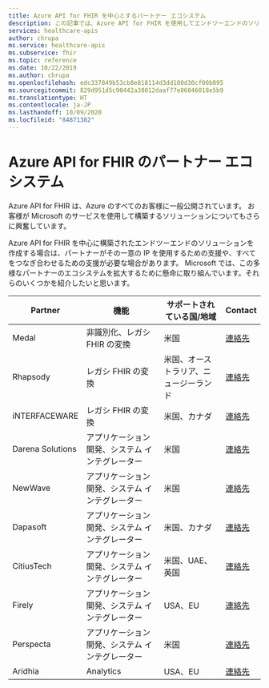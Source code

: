 ```yaml
---
title: Azure API for FHIR を中心とするパートナー エコシステム
description: この記事では、Azure API for FHIR を使用してエンドツーエンドのソリューションを構築するための固有の IP またはコンサルティング サービスを提供するパートナーを紹介します
services: healthcare-apis
author: chrupa
ms.service: healthcare-apis
ms.subservice: fhir
ms.topic: reference
ms.date: 10/22/2019
ms.author: chrupa
ms.openlocfilehash: edc337849b53cb8e818114d3dd100d30cf00b895
ms.sourcegitcommit: 829d951d5c90442a38012daaf77e86046018e5b9
ms.translationtype: HT
ms.contentlocale: ja-JP
ms.lasthandoff: 10/09/2020
ms.locfileid: "84871382"
---
```

# <a name="partner-ecosystem-for-azure-api-for-fhir"></a>Azure API for FHIR のパートナー エコシステム
Azure API for FHIR は、Azure のすべてのお客様に一般公開されています。 お客様が Microsoft のサービスを使用して構築するソリューションについてもさらに興奮しています。  

Azure API for FHIR を中心に構築されたエンドツーエンドのソリューションを作成する場合は、パートナーがその一意の IP を使用するための支援や、すべてをつなぎ合わせるための支援が必要な場合があります。 Microsoft では、この多様なパートナーのエコシステムを拡大するために懸命に取り組んでいます。それらのいくつかを紹介したいと思います。


| Partner          | 機能                               | サポートされている国/地域         | Contact                                                                                                                                |
|------------------|--------------------------------------------|-----------------------------|----------------------------------------------------------------------------------------------------------------------------------------|
| Medal            | 非識別化、レガシ FHIR の変換  | 米国                         | [連絡先](http://www.medal.com/)                                                                                           |
| Rhapsody         | レガシ FHIR の変換                     | 米国、オーストラリア、ニュージーランド | [連絡先](https://rhapsody.health/contact-us)                                                                                          |
| iNTERFACEWARE    | レガシ FHIR の変換                     | 米国、カナダ                 | [連絡先](https://www.interfaceware.com/contact.html)                                                                                  |
| Darena Solutions | アプリケーション開発、システム インテグレーター | 米国                         | [連絡先](https://www.darenasolutions.com/contact)                                                                                     |
| NewWave          | アプリケーション開発、システム インテグレーター | 米国                         | [連絡先](https://newwave.io/get-in-touch/)                                                                                            |
| Dapasoft         | アプリケーション開発、システム インテグレーター | 米国、カナダ                 | [連絡先](https://www.dapasoft.com/contact-us/)                                                                                        |
| CitiusTech       | アプリケーション開発、システム インテグレーター | 米国、UAE、英国                | [連絡先](https://azuremarketplace.microsoft.com/marketplace/apps/citiustech.ics?tab=Overview)                                         |
| Firely           | アプリケーション開発、システム インテグレーター | USA、EU                     | [連絡先](https://fire.ly/contact/)                                                                                                    |
| Perspecta        | アプリケーション開発、システム インテグレーター | 米国                         | [連絡先](https://perspecta.com/contact)                                                                                               |
| Aridhia          | Analytics                                  | USA、EU                     | [連絡先](https://azuremarketplace.microsoft.com/marketplace/apps/aridhiainformatics.analytixagility_workspace_123?tab=Overview)       |